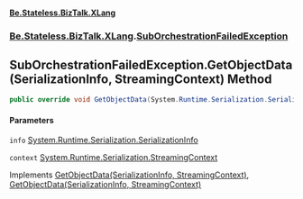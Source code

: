 #### [Be.Stateless.BizTalk.XLang](README.md 'README')
### [Be.Stateless.BizTalk.XLang](Be.Stateless.BizTalk.XLang.md 'Be.Stateless.BizTalk.XLang').[SubOrchestrationFailedException](SubOrchestrationFailedException.md 'Be.Stateless.BizTalk.XLang.SubOrchestrationFailedException')

## SubOrchestrationFailedException.GetObjectData(SerializationInfo, StreamingContext) Method

```csharp
public override void GetObjectData(System.Runtime.Serialization.SerializationInfo info, System.Runtime.Serialization.StreamingContext context);
```
#### Parameters

<a name='Be.Stateless.BizTalk.XLang.SubOrchestrationFailedException.GetObjectData(System.Runtime.Serialization.SerializationInfo,System.Runtime.Serialization.StreamingContext).info'></a>

`info` [System.Runtime.Serialization.SerializationInfo](https://docs.microsoft.com/en-us/dotnet/api/System.Runtime.Serialization.SerializationInfo 'System.Runtime.Serialization.SerializationInfo')

<a name='Be.Stateless.BizTalk.XLang.SubOrchestrationFailedException.GetObjectData(System.Runtime.Serialization.SerializationInfo,System.Runtime.Serialization.StreamingContext).context'></a>

`context` [System.Runtime.Serialization.StreamingContext](https://docs.microsoft.com/en-us/dotnet/api/System.Runtime.Serialization.StreamingContext 'System.Runtime.Serialization.StreamingContext')

Implements [GetObjectData(SerializationInfo, StreamingContext)](https://docs.microsoft.com/en-us/dotnet/api/System.Runtime.InteropServices._Exception.GetObjectData#System_Runtime_InteropServices__Exception_GetObjectData_System_Runtime_Serialization_SerializationInfo,System_Runtime_Serialization_StreamingContext_ 'System.Runtime.InteropServices._Exception.GetObjectData(System.Runtime.Serialization.SerializationInfo,System.Runtime.Serialization.StreamingContext)'), [GetObjectData(SerializationInfo, StreamingContext)](https://docs.microsoft.com/en-us/dotnet/api/System.Runtime.Serialization.ISerializable.GetObjectData#System_Runtime_Serialization_ISerializable_GetObjectData_System_Runtime_Serialization_SerializationInfo,System_Runtime_Serialization_StreamingContext_ 'System.Runtime.Serialization.ISerializable.GetObjectData(System.Runtime.Serialization.SerializationInfo,System.Runtime.Serialization.StreamingContext)')